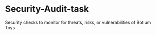# Security-Audit-task
Security checks to monitor for threats, risks, or vulnerabilities of Botium Toys
